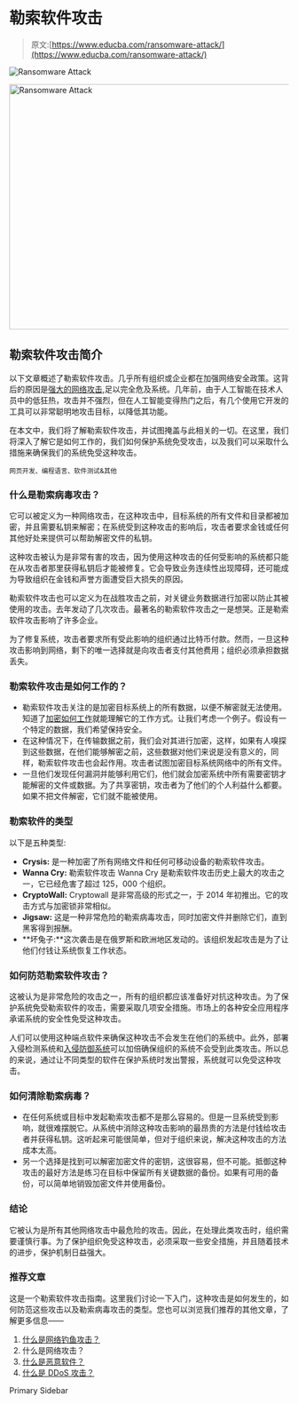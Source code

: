 # 勒索软件攻击

> 原文:[https://www.educba.com/ransomware-attack/](https://www.educba.com/ransomware-attack/)

![Ransomware Attack  ](../Images/9d3b3ec9b95143e83a231462cd0c9e0d.png)

<noscript><img class="alignnone size-full wp-image-203311" src="../Images/9d3b3ec9b95143e83a231462cd0c9e0d.png" alt="Ransomware Attack  " width="900" height="442" data-original-src="https://cdn.educba.com/academy/wp-content/uploads/2019/07/Ransomware-Attack-.png"/></noscript>

## 勒索软件攻击简介

以下文章概述了勒索软件攻击。几乎所有组织或企业都在加强网络安全政策。这背后的原因是[强大的网络攻击](https://www.educba.com/what-is-cyber-attack/),足以完全危及系统。几年前，由于人工智能在技术人员中的低狂热，攻击并不强烈，但在人工智能变得热门之后，有几个使用它开发的工具可以非常聪明地攻击目标，以降低其功能。

在本文中，我们将了解勒索软件攻击，并试图掩盖与此相关的一切。在这里，我们将深入了解它是如何工作的，我们如何保护系统免受攻击，以及我们可以采取什么措施来确保我们的系统免受这种攻击。

<small>网页开发、编程语言、软件测试&其他</small>

### 什么是勒索病毒攻击？

它可以被定义为一种网络攻击，在这种攻击中，目标系统的所有文件和目录都被加密，并且需要私钥来解密；在系统受到这种攻击的影响后，攻击者要求金钱或任何其他好处来提供可以帮助解密文件的私钥。

这种攻击被认为是非常有害的攻击，因为使用这种攻击的任何受影响的系统都只能在从攻击者那里获得私钥后才能被修复。它会导致业务连续性出现障碍，还可能成为导致组织在金钱和声誉方面遭受巨大损失的原因。

勒索软件攻击也可以定义为在战胜攻击之前，对关键业务数据进行加密以防止其被使用的攻击。去年发动了几次攻击。最著名的勒索软件攻击之一是想哭。正是勒索软件攻击影响了许多企业。

为了修复系统，攻击者要求所有受此影响的组织通过比特币付款。然而，一旦这种攻击影响到网络，剩下的唯一选择就是向攻击者支付其他费用；组织必须承担数据丢失。

### 勒索软件攻击是如何工作的？

*   勒索软件攻击关注的是加密目标系统上的所有数据，以便不解密就无法使用。知道了[加密如何工作](https://www.educba.com/what-is-encryption/)就能理解它的工作方式。让我们考虑一个例子。假设有一个特定的数据，我们希望保持安全。
*   在这种情况下，在传输数据之前，我们会对其进行加密，这样，如果有人嗅探到这些数据，在他们能够解密之前，这些数据对他们来说是没有意义的，同样，勒索软件攻击也会起作用。攻击者试图加密目标系统网络中的所有文件。
*   一旦他们发现任何漏洞并能够利用它们，他们就会加密系统中所有需要密钥才能解密的文件或数据。为了共享密钥，攻击者为了他们的个人利益什么都要。如果不把文件解密，它们就不能被使用。

### 勒索软件的类型

以下是五种类型:

*   **Crysis:** 是一种加密了所有网络文件和任何可移动设备的勒索软件攻击。
*   **Wanna Cry:** 勒索软件攻击 Wanna Cry 是勒索软件攻击历史上最大的攻击之一，它已经危害了超过 125，000 个组织。
*   **CryptoWall:** Cryptowall 是非常高级的形式之一，于 2014 年初推出。它的攻击方式与加密锁非常相似。
*   **Jigsaw:** 这是一种非常危险的勒索病毒攻击，同时加密文件并删除它们，直到黑客得到报酬。
*   **坏兔子:**这次袭击是在俄罗斯和欧洲地区发动的。该组织发起攻击是为了让他们付钱让系统恢复工作状态。

### 如何防范勒索软件攻击？

这被认为是非常危险的攻击之一，所有的组织都应该准备好对抗这种攻击。为了保护系统免受勒索软件的攻击，需要采取几项安全措施。市场上的各种安全应用程序承诺系统的安全性免受这种攻击。

人们可以使用这种端点软件来确保这种攻击不会发生在他们的系统中。此外，部署入侵检测系统和[入侵防御系统](https://www.educba.com/types-of-intrusion-prevention-system/)可以加倍确保组织的系统不会受到此类攻击。所以总的来说，通过让不同类型的软件在保护系统时发出警报，系统就可以免受这种攻击。

### 如何清除勒索病毒？

*   在任何系统或目标中发起勒索攻击都不是那么容易的。但是一旦系统受到影响，就很难摆脱它。从系统中消除这种攻击影响的最昂贵的方法是付钱给攻击者并获得私钥。这听起来可能很简单，但对于组织来说，解决这种攻击的方法成本太高。
*   另一个选择是找到可以解密加密文件的密钥，这很容易，但不可能。抵御这种攻击的最好方法是练习在目标中保留所有关键数据的备份。如果有可用的备份，可以简单地销毁加密文件并使用备份。

### 结论

它被认为是所有其他网络攻击中最危险的攻击。因此，在处理此类攻击时，组织需要谨慎行事。为了保护组织免受这种攻击，必须采取一些安全措施，并且随着技术的进步，保护机制日益强大。

### 推荐文章

这是一个勒索软件攻击指南。这里我们讨论一下入门，这种攻击是如何发生的，如何防范这些攻击以及勒索病毒攻击的类型。您也可以浏览我们推荐的其他文章，了解更多信息——

1.  [什么是网络钓鱼攻击？](https://www.educba.com/what-is-a-phishing-attack/)
2.  什么是网络攻击？
3.  [什么是恶意软件？](https://www.educba.com/what-is-malware/)
4.  [什么是 DDoS 攻击？](https://www.educba.com/what-is-ddos-attack/)

<footer class="entry-footer">

<aside class="sidebar sidebar-primary widget-area" role="complementary" aria-label="Primary Sidebar">Primary Sidebar</aside>

</footer>